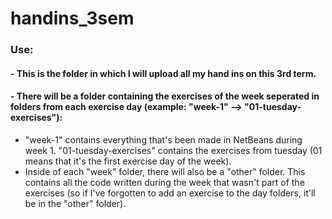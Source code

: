 # handins_3sem
### Use:
#### - This is the folder in which I will upload all my hand ins on this 3rd term. 
#### - There will be a folder containing the exercises of the week seperated in folders from each exercise day (example: "week-1" --> "01-tuesday-exercises"):
- "week-1" contains everything that's been made in NetBeans during week 1. "01-tuesday-exercises" contains the exercises from tuesday (01 means that it's the first exercise day of the week).
- Inside of each "week" folder, there will also be a "other" folder. This contains all the code written during the week that wasn't part of the exercises (so if I've forgotten to add an exercise to the day folders, it'll be in the "other" folder).
